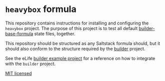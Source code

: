 # `heavybox` formula

This repository contains instructions for installing and configuring the `heavybox`
project. The purpose of this project is to test all default 
[builder-base-formula](https://github.com/elifesciences/builder-base-formula) state files, together.

This repository should be structured as any Saltstack formula should, but it 
should also conform to the structure required by the [builder](https://github.com/elifesciences/builder) 
project.

See the eLife [builder example project](https://github.com/elifesciences/builder-example-project)
for a reference on how to integrate with the `builder` project.

[MIT licensed](LICENCE.txt)
